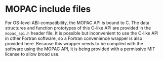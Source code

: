 # MOPAC include files

For OS-level ABI-compatibility, the MOPAC API is bound to C. The data structures and function prototypes of this C-like API
are provided in the `mopac_api.h` header file. It is possible but inconvenient to use the C-like API in other Fortran software,
so a Fortran convenience wrapper is also provided here. Because this wrapper needs to be compiled with the software using the
MOPAC API, it is being provided with a permissive MIT license to allow broad use.
